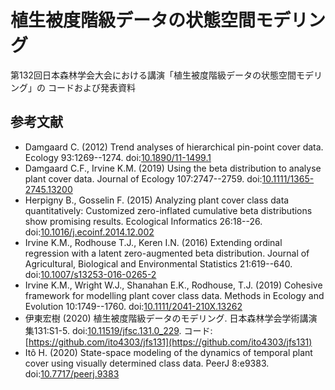 # 植生被度階級データの状態空間モデリング

第132回日本森林学会大会における講演「植生被度階級データの状態空間モデリング」の
コードおよび発表資料

## 参考文献

- Damgaard C. (2012) Trend analyses of hierarchical pin-point cover data. Ecology 93:1269--1274. doi:[10.1890/11-1499.1](https://doi.org/10.1890/11-1499.1)
- Damgaard C.F., Irvine K.M. (2019) Using the beta distribution to analyse plant cover data. Journal of Ecology 107:2747--2759. doi:[10.1111/1365-2745.13200](https://doi.org/10.1111/1365-2745.13200)
- Herpigny B., Gosselin F. (2015) Analyzing plant cover class data quantitatively: Customized zero-inflated cumulative beta distributions show promising results. Ecological Informatics 26:18--26. doi:[10.1016/j.ecoinf.2014.12.002](https://doi.org/10.1016/j.ecoinf.2014.12.002)
- Irvine K.M., Rodhouse T.J., Keren I.N. (2016) Extending ordinal regression with a latent zero-augmented beta distribution. Journal of Agricultural, Biological and Environmental Statistics 21:619--640. doi:[10.1007/s13253-016-0265-2](https://doi.org/10.1007/s13253-016-0265-2)
- Irvine K.M., Wright W.J., Shanahan E.K., Rodhouse, T.J. (2019) Cohesive framework for modelling plant cover class data. Methods in Ecology and Evolution 10:1749--1760. doi:[10.1111/2041-210X.13262](https://doi.org/10.1111/2041-210X.13262)
- 伊東宏樹 (2020) 植生被度階級データのモデリング. 日本森林学会学術講演集131:S1-5. doi:[10.11519/jfsc.131.0_229](https://doi.org/https://doi.org/10.11519/jfsc.131.0_229). コード:[https://github.com/ito4303/jfs131](https://github.com/ito4303/jfs131)
- Itô H. (2020) State-space modeling of the dynamics of temporal plant cover using visually determined class data. PeerJ 8:e9383. doi:[10.7717/peerj.9383](https://doi.org/10.7717/peerj.9383)


